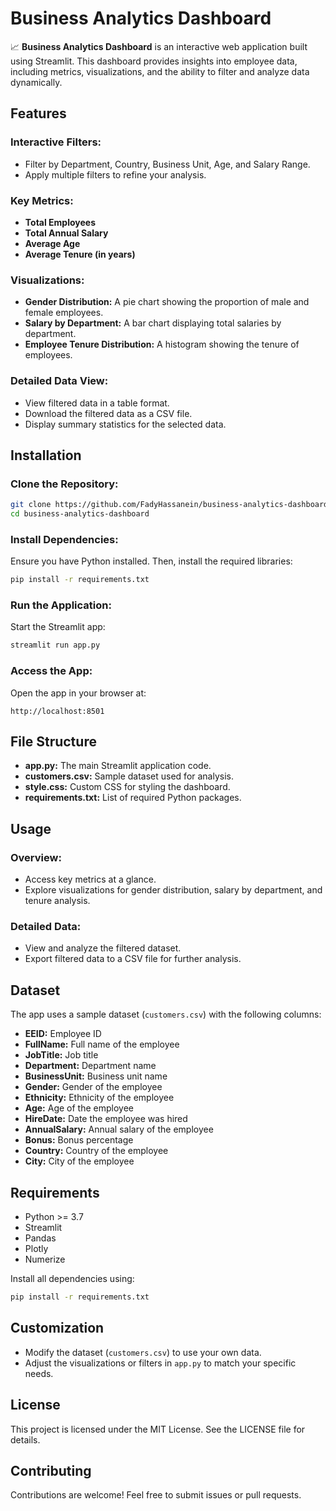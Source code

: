 # Business Analytics Dashboard

📈 **Business Analytics Dashboard** is an interactive web application built using Streamlit. This dashboard provides insights into employee data, including metrics, visualizations, and the ability to filter and analyze data dynamically.

## Features

### Interactive Filters:
- Filter by Department, Country, Business Unit, Age, and Salary Range.
- Apply multiple filters to refine your analysis.

### Key Metrics:
- **Total Employees**
- **Total Annual Salary**
- **Average Age**
- **Average Tenure (in years)**

### Visualizations:
- **Gender Distribution:** A pie chart showing the proportion of male and female employees.
- **Salary by Department:** A bar chart displaying total salaries by department.
- **Employee Tenure Distribution:** A histogram showing the tenure of employees.

### Detailed Data View:
- View filtered data in a table format.
- Download the filtered data as a CSV file.
- Display summary statistics for the selected data.

## Installation

### Clone the Repository:
```bash
git clone https://github.com/FadyHassanein/business-analytics-dashboard.git
cd business-analytics-dashboard
```

### Install Dependencies:
Ensure you have Python installed. Then, install the required libraries:
```bash
pip install -r requirements.txt
```

### Run the Application:
Start the Streamlit app:
```bash
streamlit run app.py
```

### Access the App:
Open the app in your browser at:
```
http://localhost:8501
```

## File Structure
- **app.py:** The main Streamlit application code.
- **customers.csv:** Sample dataset used for analysis.
- **style.css:** Custom CSS for styling the dashboard.
- **requirements.txt:** List of required Python packages.

## Usage

### Overview:
- Access key metrics at a glance.
- Explore visualizations for gender distribution, salary by department, and tenure analysis.

### Detailed Data:
- View and analyze the filtered dataset.
- Export filtered data to a CSV file for further analysis.

## Dataset
The app uses a sample dataset (`customers.csv`) with the following columns:
- **EEID:** Employee ID
- **FullName:** Full name of the employee
- **JobTitle:** Job title
- **Department:** Department name
- **BusinessUnit:** Business unit name
- **Gender:** Gender of the employee
- **Ethnicity:** Ethnicity of the employee
- **Age:** Age of the employee
- **HireDate:** Date the employee was hired
- **AnnualSalary:** Annual salary of the employee
- **Bonus:** Bonus percentage
- **Country:** Country of the employee
- **City:** City of the employee

## Requirements
- Python >= 3.7
- Streamlit
- Pandas
- Plotly
- Numerize

Install all dependencies using:
```bash
pip install -r requirements.txt
```

## Customization
- Modify the dataset (`customers.csv`) to use your own data.
- Adjust the visualizations or filters in `app.py` to match your specific needs.

## License
This project is licensed under the MIT License. See the LICENSE file for details.

## Contributing
Contributions are welcome! Feel free to submit issues or pull requests.

